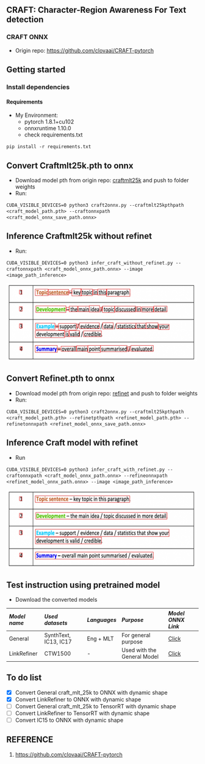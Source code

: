 ## CRAFT: Character-Region Awareness For Text detection
### CRAFT ONNX

- Origin repo: https://github.com/clovaai/CRAFT-pytorch

## Getting started
### Install dependencies
#### Requirements
- My Environment: 
    - pytorch 1.8.1+cu102
    - onnxruntime 1.10.0
    - check requirements.txt
```
pip install -r requirements.txt
```

## Convert Craftmlt25k.pth to onnx 
- Download model pth from origin repo: [craftmlt25k](https://drive.google.com/file/d/1Jk4eGD7crsqCCg9C9VjCLkMN3ze8kutZ/view) and push to folder weights
- Run:
```
CUDA_VISIBLE_DEVICES=0 python3 craft2onnx.py --craftmlt25kpthpath <craft_model_path.pth> --craftonnxpath <craft_model_onnx_save_path.onnx>
```

## Inference Craftmlt25k without refinet
- Run:
```
CUDA_VISIBLE_DEVICES=0 python3 infer_craft_without_refinet.py --craftonnxpath <craft_model_onnx_path.onnx> --image <image_path_inference>
```
<img width="500" alt="teaser" src="result/result_without_refinet.jpg">

## Convert Refinet.pth to onnx
- Download model pth from origin repo: [refinet](https://drive.google.com/file/d/1XSaFwBkOaFOdtk4Ane3DFyJGPRw6v5bO/view) and push to folder weights
- Run:
```
CUDA_VISIBLE_DEVICES=0 python3 craft2onnx.py --craftmlt25kpthpath <craft_model_path.pth> --refinetpthpath <refinet_model_path.pth> --refinetonnxpath <refinet_model_onnx_save_path.onnx>
```

## Inference Craft model with refinet 
- Run
```
CUDA_VISIBLE_DEVICES=0 python3 infer_craft_with_refinet.py --craftonnxpath <craft_model_onnx_path.onnx> --refineonnxpath <refinet_model_onnx_path.onnx> --image <image_path_inference>
```
<img width="500" alt="teaser" src="result/result_with_refinet.jpg">

## Test instruction using pretrained model
- Download the converted models

 *Model name* | *Used datasets* | *Languages* | *Purpose* | *Model ONNX Link* |
 | :--- | :--- | :--- | :--- | :--- |
General | SynthText, IC13, IC17 | Eng + MLT | For general purpose | [Click](https://drive.google.com/file/d/1Tn5MUTyOUtRqQZSu_YjvVhiEkVPMI3ml/view?usp=share_link)
LinkRefiner | CTW1500 | - | Used with the General Model | [Click](https://drive.google.com/file/d/1owsijdhNvodzXqE8ucZNAg69f7hjoMar/view?usp=share_link)

## To do list
- [x] Convert General craft_mlt_25k to ONNX with dynamic shape 
- [x] Convert LinkRefiner to ONNX with dynamic shape  
- [ ] Convert General craft_mlt_25k to TensorRT with dynamic shape 
- [ ] Convert LinkRefiner to TensorRT with dynamic shape
- [ ] Convert IC15 to ONNX with dynamic shape
## REFERENCE
1. https://github.com/clovaai/CRAFT-pytorch